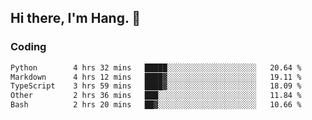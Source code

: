 ## Hi there, I'm Hang. 👋

### Coding

<!--START_SECTION:waka-->

```txt
Python        4 hrs 32 mins   █████░░░░░░░░░░░░░░░░░░░░   20.64 %
Markdown      4 hrs 12 mins   ████▓░░░░░░░░░░░░░░░░░░░░   19.11 %
TypeScript    3 hrs 59 mins   ████▓░░░░░░░░░░░░░░░░░░░░   18.09 %
Other         2 hrs 36 mins   ███░░░░░░░░░░░░░░░░░░░░░░   11.84 %
Bash          2 hrs 20 mins   ██▓░░░░░░░░░░░░░░░░░░░░░░   10.66 %
```

<!--END_SECTION:waka-->
